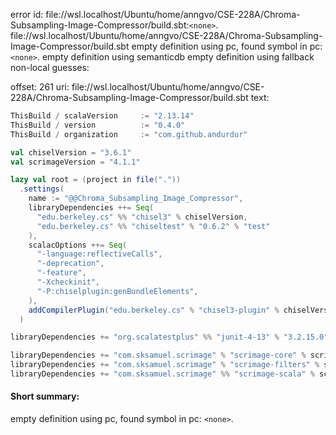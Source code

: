error id: file://wsl.localhost/Ubuntu/home/anngvo/CSE-228A/Chroma-Subsampling-Image-Compressor/build.sbt:`<none>`.
file://wsl.localhost/Ubuntu/home/anngvo/CSE-228A/Chroma-Subsampling-Image-Compressor/build.sbt
empty definition using pc, found symbol in pc: `<none>`.
empty definition using semanticdb
empty definition using fallback
non-local guesses:

offset: 261
uri: file://wsl.localhost/Ubuntu/home/anngvo/CSE-228A/Chroma-Subsampling-Image-Compressor/build.sbt
text:
```scala
ThisBuild / scalaVersion     := "2.13.14"
ThisBuild / version          := "0.4.0"
ThisBuild / organization     := "com.github.andurdur"

val chiselVersion = "3.6.1"
val scrimageVersion = "4.1.1"

lazy val root = (project in file("."))
  .settings(
    name := "@@Chroma_Subsampling_Image_Compressor",
    libraryDependencies ++= Seq(
      "edu.berkeley.cs" %% "chisel3" % chiselVersion,
      "edu.berkeley.cs" %% "chiseltest" % "0.6.2" % "test"
    ),
    scalacOptions ++= Seq(
      "-language:reflectiveCalls",
      "-deprecation",
      "-feature",
      "-Xcheckinit",
      "-P:chiselplugin:genBundleElements",
    ),
    addCompilerPlugin("edu.berkeley.cs" % "chisel3-plugin" % chiselVersion cross CrossVersion.full),
  )

libraryDependencies += "org.scalatestplus" %% "junit-4-13" % "3.2.15.0" % "test"

libraryDependencies += "com.sksamuel.scrimage" % "scrimage-core" % scrimageVersion
libraryDependencies += "com.sksamuel.scrimage" % "scrimage-filters" % scrimageVersion
libraryDependencies += "com.sksamuel.scrimage" %% "scrimage-scala" % scrimageVersion

```


#### Short summary: 

empty definition using pc, found symbol in pc: `<none>`.